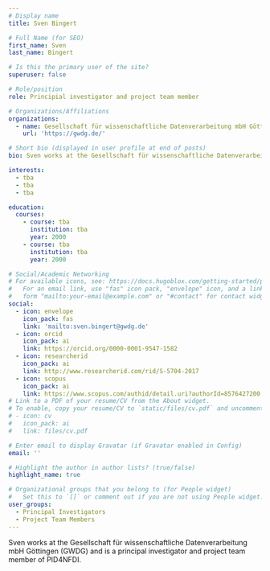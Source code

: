 ```yaml
---
# Display name
title: Sven Bingert

# Full Name (for SEO)
first_name: Sven
last_name: Bingert

# Is this the primary user of the site?
superuser: false

# Role/position
role: Principial investigator and project team member

# Organizations/Affiliations
organizations:
  - name: Gesellschaft für wissenschaftliche Datenverarbeitung mbH Göttingen (GWDG)
    url: 'https://gwdg.de/'

# Short bio (displayed in user profile at end of posts)
bio: Sven works at the Gesellschaft für wissenschaftliche Datenverarbeitung mbH Göttingen (GWDG) and is a principal investigator and project team member of PID4NFDI.

interests:
  - tba
  - tba
  - tba

education:
  courses:
    - course: tba
      institution: tba
      year: 2000
    - course: tba
      institution: tba
      year: 2000

# Social/Academic Networking
# For available icons, see: https://docs.hugoblox.com/getting-started/page-builder/#icons
#   For an email link, use "fas" icon pack, "envelope" icon, and a link in the
#   form "mailto:your-email@example.com" or "#contact" for contact widget.
social:
  - icon: envelope
    icon_pack: fas
    link: 'mailto:sven.bingert@gwdg.de'
  - icon: orcid
    icon_pack: ai
    link: https://orcid.org/0000-0001-9547-1582
  - icon: researcherid
    icon_pack: ai
    link: http://www.researcherid.com/rid/S-5704-2017
  - icon: scopus
    icon_pack: ai
    link: https://www.scopus.com/authid/detail.uri?authorId=8576427200
# Link to a PDF of your resume/CV from the About widget.
# To enable, copy your resume/CV to `static/files/cv.pdf` and uncomment the lines below.
# - icon: cv
#   icon_pack: ai
#   link: files/cv.pdf

# Enter email to display Gravatar (if Gravatar enabled in Config)
email: ''

# Highlight the author in author lists? (true/false)
highlight_name: true

# Organizational groups that you belong to (for People widget)
#   Set this to `[]` or comment out if you are not using People widget.
user_groups:
  - Principal Investigators
  - Project Team Members
---
```


Sven works at the Gesellschaft für wissenschaftliche Datenverarbeitung mbH Göttingen (GWDG) and is a principal investigator and project team member of PID4NFDI.
